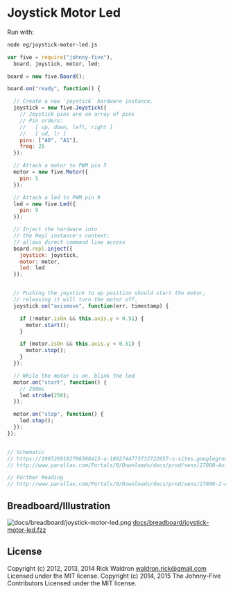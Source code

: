 # Joystick Motor Led

Run with:
```bash
node eg/joystick-motor-led.js
```


```javascript
var five = require("johnny-five"),
  board, joystick, motor, led;

board = new five.Board();

board.on("ready", function() {

  // Create a new `joystick` hardware instance.
  joystick = new five.Joystick({
    // Joystick pins are an array of pins
    // Pin orders:
    //   [ up, down, left, right ]
    //   [ ud, lr ]
    pins: ["A0", "A1"],
    freq: 25
  });

  // Attach a motor to PWM pin 5
  motor = new five.Motor({
    pin: 5
  });

  // Attach a led to PWM pin 9
  led = new five.Led({
    pin: 9
  });

  // Inject the hardware into
  // the Repl instance's context;
  // allows direct command line access
  board.repl.inject({
    joystick: joystick,
    motor: motor,
    led: led
  });


  // Pushing the joystick to up position should start the motor,
  // releasing it will turn the motor off.
  joystick.on("axismove", function(err, timestamp) {

    if (!motor.isOn && this.axis.y > 0.51) {
      motor.start();
    }

    if (motor.isOn && this.axis.y < 0.51) {
      motor.stop();
    }
  });

  // While the motor is on, blink the led
  motor.on("start", function() {
    // 250ms
    led.strobe(250);
  });

  motor.on("stop", function() {
    led.stop();
  });
});


// Schematic
// https://1965269182786388413-a-1802744773732722657-s-sites.googlegroups.com/site/parallaxinretailstores/home/2-axis-joystick/Joystick-6.png
// http://www.parallax.com/Portals/0/Downloads/docs/prod/sens/27800-Axis%20JoyStick_B%20Schematic.pdf

// Further Reading
// http://www.parallax.com/Portals/0/Downloads/docs/prod/sens/27800-2-AxisJoystick-v1.2.pdf

```


## Breadboard/Illustration


![docs/breadboard/joystick-motor-led.png](breadboard/joystick-motor-led.png)
[docs/breadboard/joystick-motor-led.fzz](breadboard/joystick-motor-led.fzz)





## License
Copyright (c) 2012, 2013, 2014 Rick Waldron <waldron.rick@gmail.com>
Licensed under the MIT license.
Copyright (c) 2014, 2015 The Johnny-Five Contributors
Licensed under the MIT license.
